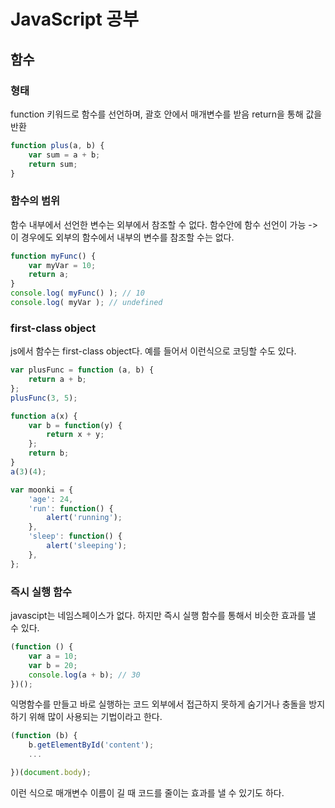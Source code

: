 # JavaScript 공부

## 함수

### 형태
function 키워드로 함수를 선언하며, 괄호 안에서 매개변수를 받음
return을 통해 값을 반환

```javascript
function plus(a, b) {
	var sum = a + b;
	return sum;
}
```

### 함수의 범위
함수 내부에서 선언한 변수는 외부에서 참조할 수 없다.
함수안에 함수 선언이 가능 -> 이 경우에도 외부의 함수에서 내부의 변수를 참조할 수는 없다.

```javascript
function myFunc() {
	var myVar = 10;
	return a;
}
console.log( myFunc() ); // 10
console.log( myVar ); // undefined
```

### first-class object
js에서 함수는 first-class object다.
예를 들어서 이런식으로 코딩할 수도 있다.
```javascript
var plusFunc = function (a, b) {
	return a + b;
};
plusFunc(3, 5);
```
```javascript
function a(x) {
	var b = function(y) {
		return x + y;
	};
	return b;
}
a(3)(4);
```
```javascript
var moonki = {
	'age': 24,
	'run': function() {
		alert('running');
	},
	'sleep': function() {
		alert('sleeping');
	},
};
```

### 즉시 실행 함수
javascipt는 네임스페이스가 없다.
하지만 즉시 실행 함수를 통해서 비슷한 효과를 낼 수 있다.
```javascript
(function () {
	var a = 10;
	var b = 20;
	console.log(a + b); // 30
})();
```
익명함수를 만들고 바로 실행하는 코드
외부에서 접근하지 못하게 숨기거나 충돌을 방지하기 위해 많이 사용되는 기법이라고 한다.

```javascript
(function (b) {
	b.getElementById('content');
	...

})(document.body);
```
이런 식으로 매개변수 이름이 길 때 코드를 줄이는 효과를 낼 수 있기도 하다.
